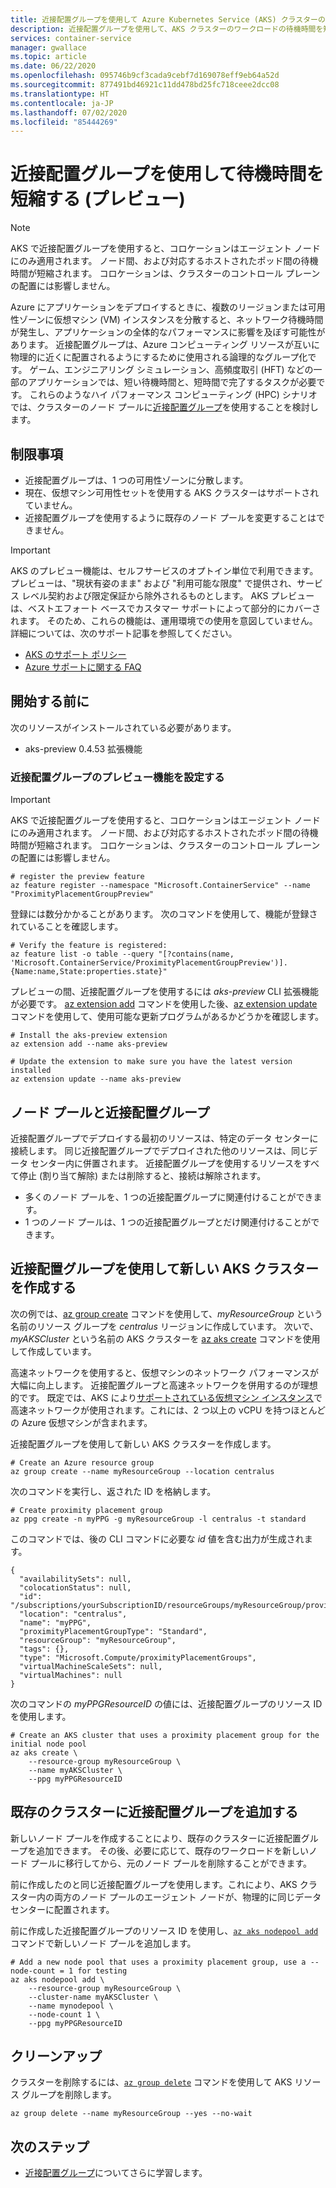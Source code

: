 ```yaml
---
title: 近接配置グループを使用して Azure Kubernetes Service (AKS) クラスターの待機時間を短縮する
description: 近接配置グループを使用して、AKS クラスターのワークロードの待機時間を短縮する方法を説明します。
services: container-service
manager: gwallace
ms.topic: article
ms.date: 06/22/2020
ms.openlocfilehash: 095746b9cf3cada9cebf7d169078eff9eb64a52d
ms.sourcegitcommit: 877491bd46921c11dd478bd25fc718ceee2dcc08
ms.translationtype: HT
ms.contentlocale: ja-JP
ms.lasthandoff: 07/02/2020
ms.locfileid: "85444269"
---
```

# <a name="reduce-latency-with-proximity-placement-groups-preview"></a>近接配置グループを使用して待機時間を短縮する (プレビュー)

> [!Note]
> AKS で近接配置グループを使用すると、コロケーションはエージェント ノードにのみ適用されます。 ノード間、および対応するホストされたポッド間の待機時間が短縮されます。 コロケーションは、クラスターのコントロール プレーンの配置には影響しません。

Azure にアプリケーションをデプロイするときに、複数のリージョンまたは可用性ゾーンに仮想マシン (VM) インスタンスを分散すると、ネットワーク待機時間が発生し、アプリケーションの全体的なパフォーマンスに影響を及ぼす可能性があります。 近接配置グループは、Azure コンピューティング リソースが互いに物理的に近くに配置されるようにするために使用される論理的なグループ化です。 ゲーム、エンジニアリング シミュレーション、高頻度取引 (HFT) などの一部のアプリケーションでは、短い待機時間と、短時間で完了するタスクが必要です。 これらのようなハイ パフォーマンス コンピューティング (HPC) シナリオでは、クラスターのノード プールに[近接配置グループ](../virtual-machines/linux/co-location.md#proximity-placement-groups)を使用することを検討します。

## <a name="limitations"></a>制限事項

* 近接配置グループは、1 つの可用性ゾーンに分散します。
* 現在、仮想マシン可用性セットを使用する AKS クラスターはサポートされていません。
* 近接配置グループを使用するように既存のノード プールを変更することはできません。

> [!IMPORTANT]
> AKS のプレビュー機能は、セルフサービスのオプトイン単位で利用できます。 プレビューは、"現状有姿のまま" および "利用可能な限度" で提供され、サービス レベル契約および限定保証から除外されるものとします。 AKS プレビューは、ベストエフォート ベースでカスタマー サポートによって部分的にカバーされます。 そのため、これらの機能は、運用環境での使用を意図していません。 詳細については、次のサポート記事を参照してください。
>
> - [AKS のサポート ポリシー](support-policies.md)
> - [Azure サポートに関する FAQ](faq.md)

## <a name="before-you-begin"></a>開始する前に

次のリソースがインストールされている必要があります。

- aks-preview 0.4.53 拡張機能

### <a name="set-up-the-preview-feature-for-proximity-placement-groups"></a>近接配置グループのプレビュー機能を設定する

> [!IMPORTANT]
> AKS で近接配置グループを使用すると、コロケーションはエージェント ノードにのみ適用されます。 ノード間、および対応するホストされたポッド間の待機時間が短縮されます。 コロケーションは、クラスターのコントロール プレーンの配置には影響しません。

```azurecli-interactive
# register the preview feature
az feature register --namespace "Microsoft.ContainerService" --name "ProximityPlacementGroupPreview"
```

登録には数分かかることがあります。 次のコマンドを使用して、機能が登録されていることを確認します。

```azurecli-interactive
# Verify the feature is registered:
az feature list -o table --query "[?contains(name, 'Microsoft.ContainerService/ProximityPlacementGroupPreview')].{Name:name,State:properties.state}"
```

プレビューの間、近接配置グループを使用するには *aks-preview* CLI 拡張機能が必要です。 [az extension add][az-extension-add] コマンドを使用した後、[az extension update][az-extension-update] コマンドを使用して、使用可能な更新プログラムがあるかどうかを確認します。

```azurecli-interactive
# Install the aks-preview extension
az extension add --name aks-preview

# Update the extension to make sure you have the latest version installed
az extension update --name aks-preview
```
## <a name="node-pools-and-proximity-placement-groups"></a>ノード プールと近接配置グループ

近接配置グループでデプロイする最初のリソースは、特定のデータ センターに接続します。 同じ近接配置グループでデプロイされた他のリソースは、同じデータ センター内に併置されます。 近接配置グループを使用するリソースをすべて停止 (割り当て解除) または削除すると、接続は解除されます。

* 多くのノード プールを、1 つの近接配置グループに関連付けることができます。
* 1 つのノード プールは、1 つの近接配置グループとだけ関連付けることができます。

## <a name="create-a-new-aks-cluster-with-a-proximity-placement-group"></a>近接配置グループを使用して新しい AKS クラスターを作成する

次の例では、[az group create][az-group-create] コマンドを使用して、*myResourceGroup* という名前のリソース グループを *centralus* リージョンに作成しています。 次いで、*myAKSCluster* という名前の AKS クラスターを [az aks create][az-aks-create] コマンドを使用して作成しています。 

高速ネットワークを使用すると、仮想マシンのネットワーク パフォーマンスが大幅に向上します。 近接配置グループと高速ネットワークを併用するのが理想的です。 既定では、AKS により[サポートされている仮想マシン インスタンス](https://docs.microsoft.com/azure/virtual-network/create-vm-accelerated-networking-cli?toc=/azure/virtual-machines/linux/toc.json#limitations-and-constraints)で高速ネットワークが使用されます。これには、2 つ以上の vCPU を持つほとんどの Azure 仮想マシンが含まれます。

近接配置グループを使用して新しい AKS クラスターを作成します。

```azurecli-interactive
# Create an Azure resource group
az group create --name myResourceGroup --location centralus
```
次のコマンドを実行し、返された ID を格納します。

```azurecli-interactive
# Create proximity placement group
az ppg create -n myPPG -g myResourceGroup -l centralus -t standard
```

このコマンドでは、後の CLI コマンドに必要な *id* 値を含む出力が生成されます。

```output
{
  "availabilitySets": null,
  "colocationStatus": null,
  "id": "/subscriptions/yourSubscriptionID/resourceGroups/myResourceGroup/providers/Microsoft.Compute/proximityPlacementGroups/myPPG",
  "location": "centralus",
  "name": "myPPG",
  "proximityPlacementGroupType": "Standard",
  "resourceGroup": "myResourceGroup",
  "tags": {},
  "type": "Microsoft.Compute/proximityPlacementGroups",
  "virtualMachineScaleSets": null,
  "virtualMachines": null
}
```

次のコマンドの *myPPGResourceID* の値には、近接配置グループのリソース ID を使用します。

```azurecli-interactive
# Create an AKS cluster that uses a proximity placement group for the initial node pool
az aks create \
    --resource-group myResourceGroup \
    --name myAKSCluster \
    --ppg myPPGResourceID
```

## <a name="add-a-proximity-placement-group-to-an-existing-cluster"></a>既存のクラスターに近接配置グループを追加する

新しいノード プールを作成することにより、既存のクラスターに近接配置グループを追加できます。 その後、必要に応じて、既存のワークロードを新しいノード プールに移行してから、元のノード プールを削除することができます。

前に作成したのと同じ近接配置グループを使用します。これにより、AKS クラスター内の両方のノード プールのエージェント ノードが、物理的に同じデータ センターに配置されます。

前に作成した近接配置グループのリソース ID を使用し、[`az aks nodepool add`][az-aks-nodepool-add] コマンドで新しいノード プールを追加します。

```azurecli-interactive
# Add a new node pool that uses a proximity placement group, use a --node-count = 1 for testing
az aks nodepool add \
    --resource-group myResourceGroup \
    --cluster-name myAKSCluster \
    --name mynodepool \
    --node-count 1 \
    --ppg myPPGResourceID
```

## <a name="clean-up"></a>クリーンアップ

クラスターを削除するには、[`az group delete`][az-group-delete] コマンドを使用して AKS リソース グループを削除します。

```azurecli-interactive
az group delete --name myResourceGroup --yes --no-wait
```

## <a name="next-steps"></a>次のステップ

* [近接配置グループ][proximity-placement-groups]についてさらに学習します。

<!-- LINKS - Internal -->
[azure-ad-rbac]: azure-ad-rbac.md
[aks-tutorial-prepare-app]: ./tutorial-kubernetes-prepare-app.md
[azure-cli-install]: /cli/azure/install-azure-cli
[az-aks-get-upgrades]: /cli/azure/aks#az-aks-get-upgrades
[az-aks-upgrade]: /cli/azure/aks#az-aks-upgrade
[az-aks-show]: /cli/azure/aks#az-aks-show
[nodepool-upgrade]: use-multiple-node-pools.md#upgrade-a-node-pool
[az-extension-add]: /cli/azure/extension#az-extension-add
[az-extension-update]: /cli/azure/extension#az-extension-update
[proximity-placement-groups]: ../virtual-machines/linux/co-location.md#proximity-placement-groups
[az-aks-create]: /cli/azure/aks#az-aks-create
[system-pool]: ./use-system-pools.md
[az-aks-nodepool-add]: /cli/azure/aks/nodepool?view=azure-cli-latest#az-aks-nodepool-add
[az-aks-create]: /cli/azure/aks#az-aks-create
[az-group-create]: /cli/azure/group#az-group-create
[az-group-delete]: /cli/azure/group#az-group-delete

